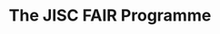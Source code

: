 ---
abstract: null
creators:
- Beagrie, Neil
date: null
document_url: https://services.phaidra.univie.ac.at/api/object/o:295025/download
grand_parent: iPRES
institutions: []
keywords:
- beijing
landing_page_url: https://phaidra.univie.ac.at/o:295025
language: eng
layout: publication
license: CC BY-SA 3.0 AT
notes_url: null
parent: iPRES 2004
publication_type: presentation
size: 111193
slides_url: null
source_name: iPRES
title: The JISC FAIR Programme
year: 2004
---